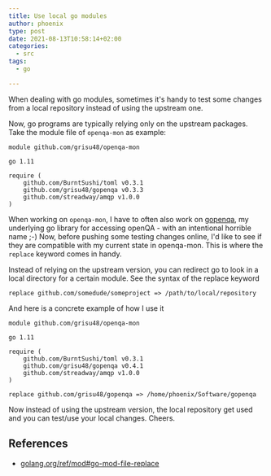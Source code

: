 ```yaml
---
title: Use local go modules
author: phoenix
type: post
date: 2021-08-13T10:58:14+02:00
categories:
  - src
tags:
  - go

---
```

When dealing with go modules, sometimes it's handy to test some changes from a local repository instead of using the upstream one.

Now, go programs are typically relying only on the upstream packages. Take the module file of `openqa-mon` as example:

    module github.com/grisu48/openqa-mon
    
    go 1.11
    
    require (
    	github.com/BurntSushi/toml v0.3.1
    	github.com/grisu48/gopenqa v0.3.3
    	github.com/streadway/amqp v1.0.0
    )

When working on `openqa-mon`, I have to often also work on [gopenqa](https://github.com/grisu48/gopenqa), my underlying go library for accessing openQA - with an intentional horrible name ;-)
Now, before pushing some testing changes online, I'd like to see if they are compatible with my current state in openqa-mon. This is where the `replace` keyword comes in handy.

Instead of relying on the upstream version, you can redirect go to look in a local directory for a certain module. See the syntax of the replace keyword

    replace github.com/somedude/someproject => /path/to/local/repository

And here is a concrete example of how I use it

    module github.com/grisu48/openqa-mon
    
    go 1.11
    
    require (
        github.com/BurntSushi/toml v0.3.1
        github.com/grisu48/gopenqa v0.4.1
        github.com/streadway/amqp v1.0.0
    )
    
    replace github.com/grisu48/gopenqa => /home/phoenix/Software/gopenqa

Now instead of using the upstream version, the local repository get used and you can test/use your local changes. Cheers.

## References

* [golang.org/ref/mod#go-mod-file-replace](https://golang.org/ref/mod#go-mod-file-replace)
